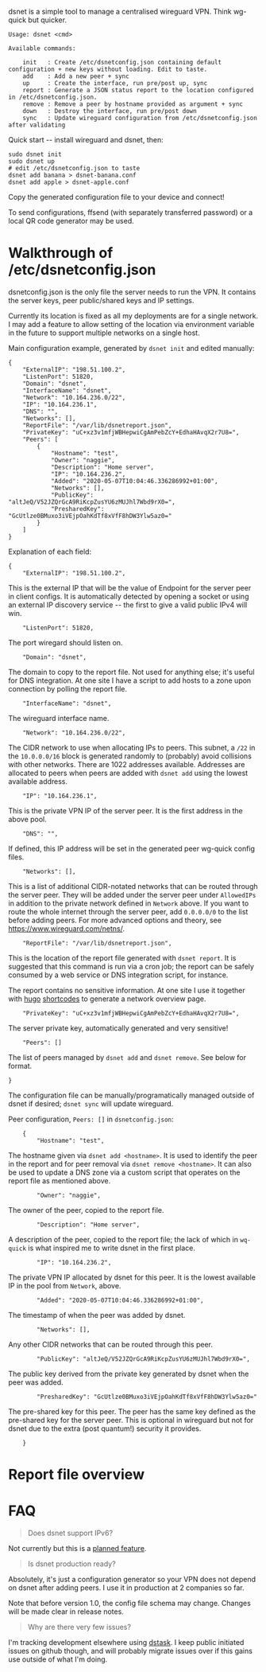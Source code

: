 dsnet is a simple tool to manage a centralised wireguard VPN. Think wg-quick
but quicker.

    Usage: dsnet <cmd>

    Available commands:

    	init   : Create /etc/dsnetconfig.json containing default configuration + new keys without loading. Edit to taste.
    	add    : Add a new peer + sync
    	up     : Create the interface, run pre/post up, sync
    	report : Generate a JSON status report to the location configured in /etc/dsnetconfig.json.
    	remove : Remove a peer by hostname provided as argument + sync
    	down   : Destroy the interface, run pre/post down
    	sync   : Update wireguard configuration from /etc/dsnetconfig.json after validating


Quick start -- install wireguard and dsnet, then:

    sudo dsnet init
    sudo dsnet up
    # edit /etc/dsnetconfig.json to taste
	dsnet add banana > dsnet-banana.conf
	dsnet add apple > dsnet-apple.conf

Copy the generated configuration file to your device and connect!

To send configurations, ffsend (with separately transferred password) or a local QR code generator may be used.

# Walkthrough of /etc/dsnetconfig.json

dsnetconfig.json is the only file the server needs to run the VPN. It contains
the server keys, peer public/shared keys and IP settings.

Currently its location is fixed as all my deployments are for a single network.
I may add a feature to allow setting of the location via environment variable
in the future to support multiple networks on a single host.

Main configuration example, generated by `dsnet init` and edited manually:


    {
        "ExternalIP": "198.51.100.2",
        "ListenPort": 51820,
        "Domain": "dsnet",
        "InterfaceName": "dsnet",
        "Network": "10.164.236.0/22",
        "IP": "10.164.236.1",
        "DNS": "",
        "Networks": [],
        "ReportFile": "/var/lib/dsnetreport.json",
        "PrivateKey": "uC+xz3v1mfjWBHepwiCgAmPebZcY+EdhaHAvqX2r7U8=",
        "Peers": [
            {
                "Hostname": "test",
                "Owner": "naggie",
                "Description": "Home server",
                "IP": "10.164.236.2",
                "Added": "2020-05-07T10:04:46.336286992+01:00",
                "Networks": [],
                "PublicKey": "altJeQ/V52JZQrGcA9RiKcpZusYU6zMUJhl7Wbd9rX0=",
                "PresharedKey": "GcUtlze0BMuxo3iVEjpOahKdTf8xVfF8hDW3Ylw5az0="
            }
        ]
    }

Explanation of each field:

    {
        "ExternalIP": "198.51.100.2",

This is the external IP that will be the value of Endpoint for the server peer
in client configs. It is automatically detected by opening a socket or using an
external IP discovery service -- the first to give a valid public IPv4 will
win.


        "ListenPort": 51820,

The port wiregard should listen on.

        "Domain": "dsnet",

The domain to copy to the report file. Not used for anything else; it's useful
for DNS integration. At one site I have a script to add hosts to a zone upon
connection by polling the report file.

        "InterfaceName": "dsnet",

The wireguard interface name.

        "Network": "10.164.236.0/22",

The CIDR network to use when allocating IPs to peers. This subnet, a `/22` in
the `10.0.0.0/16` block is generated randomly to (probably) avoid collisions
with other networks. There are 1022 addresses available. Addresses are
allocated to peers when peers are added with `dsnet add` using the lowest
available address.

        "IP": "10.164.236.1",

This is the private VPN IP of the server peer. It is the first address in the
above pool.

        "DNS": "",

If defined, this IP address will be set in the generated peer wg-quick config
files.

        "Networks": [],

This is a list of additional CIDR-notated networks that can be routed through
the server peer. They will be added under the server peer under `AllowedIPs` in
addition to the private network defined in `Network` above. If you want to
route the whole internet through the server peer, add `0.0.0.0/0` to the list
before adding peers. For more advanced options and theory, see
<https://www.wireguard.com/netns/>.

        "ReportFile": "/var/lib/dsnetreport.json",

This is the location of the report file generated with `dsnet report`. It is
suggested that this command is run via a cron job; the report can be safely
consumed by a web service or DNS integration script, for instance.

The report contains no sensitive information. At one site I use it together
with [hugo](https://gohugo.io/)
[shortcodes](https://gohugo.io/templates/shortcode-templates/) to generate a
network overview page.

        "PrivateKey": "uC+xz3v1mfjWBHepwiCgAmPebZcY+EdhaHAvqX2r7U8=",

The server private key, automatically generated and very sensitive!

        "Peers": []

The list of peers managed by `dsnet add` and `dsnet remove`. See below for format.

    }

The configuration file can be manually/programatically managed outside of dsnet
if desired; `dsnet sync` will update wireguard.

Peer configuration, `Peers: []` in `dsnetconfig.json`:

        {
            "Hostname": "test",

The hostname given via `dsnet add <hostname>`. It is used to identify the peer
in the report and for peer removal via `dsnet remove <hostname>`. It can also
be used to update a DNS zone via a custom script that operates on the report
file as mentioned above.

            "Owner": "naggie",

The owner of the peer, copied to the report file.

            "Description": "Home server",

A description of the peer, copied to the report file; the lack of which in
`wq-quick` is what inspired me to write dsnet in the first place.


            "IP": "10.164.236.2",

The private VPN IP allocated by dsnet for this peer. It is the lowest available
IP in the pool from `Network`, above.

            "Added": "2020-05-07T10:04:46.336286992+01:00",

The timestamp of when the peer was added by dsnet.

            "Networks": [],

Any other CIDR networks that can be routed through this peer.

            "PublicKey": "altJeQ/V52JZQrGcA9RiKcpZusYU6zMUJhl7Wbd9rX0=",

The public key derived from the private key generated by dsnet when the peer
was added.

            "PresharedKey": "GcUtlze0BMuxo3iVEjpOahKdTf8xVfF8hDW3Ylw5az0="

The pre-shared key for this peer. The peer has the same key defined as the
pre-shared key for the server peer. This is optional in wireguard but not for
dsnet due to the extra (post quantum!) security it provides.


        }

# Report file overview

# FAQ

> Does dsnet support IPv6?

Not currently but this is a [planned feature](https://github.com/naggie/dsnet/issues/1).

> Is dsnet production ready?

Absolutely, it's just a configuration generator so your VPN does not depend on
dsnet after adding peers. I use it in production at 2 companies so far.

Note that before version 1.0, the config file schema may change. Changes will
be made clear in release notes.

> Why are there very few issues?

I'm tracking development elsewhere using
[dstask](https://github.com/naggie/dstask). I keep public initiated issues on
github though, and will probably migrate issues over if this gains use outside
of what I'm doing.

